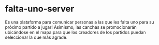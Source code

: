 # falta-uno-server
Es una plataforma para comunicar personas a las que les falta uno para su próximo partido a jugar! Asimismo, las canchas se promocionarán ubicándose en el mapa para que los creadores de los partidos puedan seleccionar la que más agrade.
